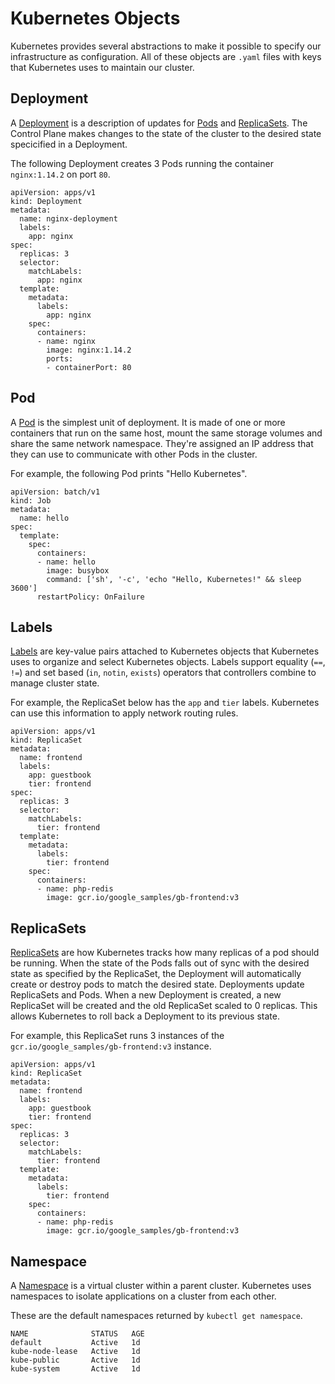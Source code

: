 # Kubernetes Objects
Kubernetes provides several abstractions to make it possible to specify our infrastructure as configuration.
All of these objects are `.yaml` files with keys that Kubernetes uses to maintain our cluster.

## Deployment
A [Deployment](https://kubernetes.io/docs/concepts/workloads/controllers/deployment/) is a description of updates for [Pods](https://kubernetes.io/docs/concepts/workloads/pods/) and [ReplicaSets](https://kubernetes.io/docs/concepts/workloads/controllers/replicaset/).
The Control Plane makes changes to the state of the cluster to the desired state specicified in a Deployment.

The following Deployment creates 3 Pods running the container `nginx:1.14.2` on port `80`. 
```
apiVersion: apps/v1
kind: Deployment
metadata:
  name: nginx-deployment
  labels:
    app: nginx
spec:
  replicas: 3
  selector:
    matchLabels:
      app: nginx
  template:
    metadata:
      labels:
        app: nginx
    spec:
      containers:
      - name: nginx
        image: nginx:1.14.2
        ports:
        - containerPort: 80

```

## Pod
A [Pod](https://kubernetes.io/docs/concepts/workloads/pods/) is the simplest unit of deployment.
It is made of one or more containers that run on the same host, mount the same storage volumes and share the same network namespace. They're assigned an IP address that they can use to communicate with other Pods in the cluster.

For example, the following Pod prints "Hello Kubernetes".
```
apiVersion: batch/v1
kind: Job
metadata:
  name: hello
spec:
  template:
    spec:
      containers:
      - name: hello
        image: busybox
        command: ['sh', '-c', 'echo "Hello, Kubernetes!" && sleep 3600']
      restartPolicy: OnFailure
```

## Labels
[Labels](https://kubernetes.io/docs/concepts/overview/working-with-objects/labels/#label-selectors) are key-value pairs attached to Kubernetes objects that Kubernetes uses to organize and select Kubernetes objects.
Labels support equality (`==`, `!=`) and set based (`in`, `notin`, `exists`) operators that controllers combine to manage cluster state.

For example, the ReplicaSet below has the `app` and `tier` labels.
Kubernetes can use this information to apply network routing rules.

```
apiVersion: apps/v1
kind: ReplicaSet
metadata:
  name: frontend
  labels:
    app: guestbook
    tier: frontend
spec:
  replicas: 3
  selector:
    matchLabels:
      tier: frontend
  template:
    metadata:
      labels:
        tier: frontend
    spec:
      containers:
      - name: php-redis
        image: gcr.io/google_samples/gb-frontend:v3
```



## ReplicaSets
[ReplicaSets](https://kubernetes.io/docs/concepts/workloads/controllers/replicaset/) are how Kubernetes tracks how many replicas of a pod should be running.
When the state of the Pods falls out of sync with the desired state as specified by the ReplicaSet, the 
Deployment will automatically create or destroy pods to match the desired state.
Deployments update ReplicaSets and Pods.
When a new Deployment is created, a new ReplicaSet will be created and the old ReplicaSet scaled to 0 replicas.
This allows Kubernetes to roll back a Deployment to its previous state.

For example, this ReplicaSet runs 3 instances of the `gcr.io/google_samples/gb-frontend:v3` instance.

```
apiVersion: apps/v1
kind: ReplicaSet
metadata:
  name: frontend
  labels:
    app: guestbook
    tier: frontend
spec:
  replicas: 3
  selector:
    matchLabels:
      tier: frontend
  template:
    metadata:
      labels:
        tier: frontend
    spec:
      containers:
      - name: php-redis
        image: gcr.io/google_samples/gb-frontend:v3
```


## Namespace
A [Namespace](https://kubernetes.io/docs/concepts/overview/working-with-objects/namespaces/) is a virtual cluster within a parent cluster.
Kubernetes uses namespaces to isolate applications on a cluster from each other.

These are the default namespaces returned by `kubectl get namespace`.

```
NAME              STATUS   AGE
default           Active   1d
kube-node-lease   Active   1d
kube-public       Active   1d
kube-system       Active   1d
```
